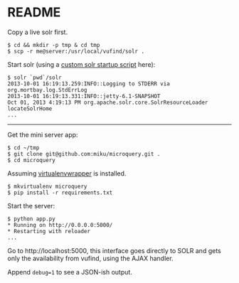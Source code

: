 README
======

Copy a live solr first.

    $ cd && mkdir -p tmp & cd tmp
    $ scp -r me@server:/usr/local/vufind/solr .

Start solr (using a [custom solr startup script](https://gist.github.com/miku/6775310) here):

    $ solr `pwd`/solr
    2013-10-01 16:19:13.259:INFO::Logging to STDERR via org.mortbay.log.StdErrLog
    2013-10-01 16:19:13.331:INFO::jetty-6.1-SNAPSHOT
    Oct 01, 2013 4:19:13 PM org.apache.solr.core.SolrResourceLoader locateSolrHome
    ...

----

Get the mini server app:

    $ cd ~/tmp
    $ git clone git@github.com:miku/microquery.git .
    $ cd microquery

Assuming [virtualenvwrapper](http://virtualenvwrapper.readthedocs.org/en/latest/) is installed.

    $ mkvirtualenv microquery
    $ pip install -r requirements.txt

Start the server:

    $ python app.py
    * Running on http://0.0.0.0:5000/
    * Restarting with reloader
    ...

Go to http://localhost:5000, this interface goes directly to SOLR and
gets only the availability from vufind, using the AJAX handler.

Append `debug=1` to see a JSON-ish output.
